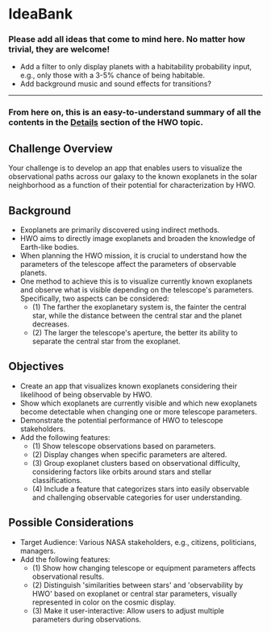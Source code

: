 # IdeaBank

### Please add all ideas that come to mind here. No matter how trivial, they are welcome!

- Add a filter to only display planets with a habitability probability input, e.g., only those with a 3-5% chance of being habitable.
- Add background music and sound effects for transitions?

---

### From here on, this is an easy-to-understand summary of all the contents in the [Details](https://www.spaceappschallenge.org/nasa-space-apps-2024/challenges/navigator-for-the-habitable-worlds-observatory-hwo-mapping-the-characterizable-exoplanets-in-our-galaxy/?tab=details) section of the HWO topic.

## Challenge Overview
Your challenge is to develop an app that enables users to visualize the observational paths across our galaxy to the known exoplanets in the solar neighborhood as a function of their potential for characterization by HWO.

## Background
- Exoplanets are primarily discovered using indirect methods.
- HWO aims to directly image exoplanets and broaden the knowledge of Earth-like bodies.
- When planning the HWO mission, it is crucial to understand how the parameters of the telescope affect the parameters of observable planets.
- One method to achieve this is to visualize currently known exoplanets and observe what is visible depending on the telescope's parameters. Specifically, two aspects can be considered:
  - (1) The farther the exoplanetary system is, the fainter the central star, while the distance between the central star and the planet decreases.
  - (2) The larger the telescope's aperture, the better its ability to separate the central star from the exoplanet.

## Objectives
- Create an app that visualizes known exoplanets considering their likelihood of being observable by HWO.
- Show which exoplanets are currently visible and which new exoplanets become detectable when changing one or more telescope parameters.
- Demonstrate the potential performance of HWO to telescope stakeholders.
- Add the following features:
  - (1) Show telescope observations based on parameters.
  - (2) Display changes when specific parameters are altered.
  - (3) Group exoplanet clusters based on observational difficulty, considering factors like orbits around stars and stellar classifications.
  - (4) Include a feature that categorizes stars into easily observable and challenging observable categories for user understanding.

## Possible Considerations
- Target Audience: Various NASA stakeholders, e.g., citizens, politicians, managers.
- Add the following features:
  - (1) Show how changing telescope or equipment parameters affects observational results.
  - (2) Distinguish 'similarities between stars' and 'observability by HWO' based on exoplanet or central star parameters, visually represented in color on the cosmic display.
  - (3) Make it user-interactive: Allow users to adjust multiple parameters during observations.
